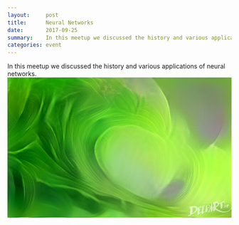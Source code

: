 ```yaml
---
layout:     post
title:      Neural Networks
date:       2017-09-25
summary:    In this meetup we discussed the history and various applications of neural networks.
categories: event
---
```


In this meetup we discussed the history and various applications of neural networks.
<a href="https://github.com/hawaiimachinelearning/hawaiimachinelearning.github.io/blob/master/slides/Neural%20Networks%20-%20Final%20Version.pdf">
  <img src="https://github.com/hawaiimachinelearning/hawaiimachinelearning.github.io/blob/master/slides/bananawave.jpg" alt="Neural Networks Slides">
</a>
